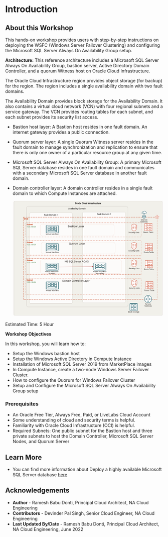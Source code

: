 # Introduction

## About this Workshop

This hands-on workshop provides users with step-by-step instructions on deploying the WSFC (Windows Server Failover Clustering) and configuring the Microsoft SQL Server Always On Availability Group setup.

**Architecture:**
This reference architecture includes a Microsoft SQL Server Always On Availability Group, bastion server, Active Directory Domain Controller, and a quorum Witness host on Oracle Cloud Infrastructure.

The Oracle Cloud Infrastructure region provides object storage (for backup) for the region. The region includes a single availability domain with two fault domains. 

The Availability Domain provides block storage for the Availability Domain. It also contains a virtual cloud network (VCN) with four regional subnets and a service gateway. The VCN provides routing tables for each subnet, and each subnet provides its security list access.

* Bastion host layer: A Bastion host resides in one fault domain. An internet gateway provides a public connection.
* Quorum server layer: A single Quorum Witness server resides in the fault domain to manage synchronization and replication to ensure that there is only one owner of a particular resource group at any given time.
* Microsoft SQL Server Always On Availability Group: A primary Microsoft SQL Server database resides in one fault domain and communicates with a secondary Microsoft SQL Server database in another fault domain. 
* Domain controller layer: A domain controller resides in a single fault domain to which Compute Instances are attached.

  ![Microsoft SQL Server AOAG - OCI](./images/2nodeaoag.png "Microsoft SQL Server AOAG - OCI")

Estimated Time: 5 Hour

**Workshop Objectives**

In this workshop, you will learn how to:
* Setup the Windows bastion host
* Setup the Windows Active Directory in Compute Instance
* Installation of Microsoft SQL Server 2019 from MarketPlace images
* In Compute Instance, create a two-node Windows Server Failover Cluster.
* How to configure the Quorum for Windows Failover Cluster
* Setup and Configure the Microsoft SQL Server Always On Availability Group setup

### Prerequisites
* An Oracle Free Tier, Always Free, Paid, or LiveLabs Cloud Account
* Some understanding of cloud and security terms is helpful.
* Familiarity with Oracle Cloud Infrastructure (OCI) is helpful.
* Required Subnets: One public subnet for the Bastion host and three private subnets to host the Domain Controller, Microsoft SQL Server Nodes, and Quorum Server

## Learn More
- You can find more information about Deploy a highly available Microsoft SQL Server database [here](https://docs.oracle.com/en/solutions/deploy-microsoft-sql-on-oci/index.html#GUID-06B8A24C-A5E8-46C2-A648-CF8EB324EDFF)


## Acknowledgements
* **Author** - Ramesh Babu Donti, Principal Cloud Architect, NA Cloud Engineering
* **Contributors** -  Devinder Pal Singh, Senior Cloud Engineer, NA Cloud Engineering
* **Last Updated By/Date** - Ramesh Babu Donti, Principal Cloud Architect, NA Cloud Engineering, June 2022